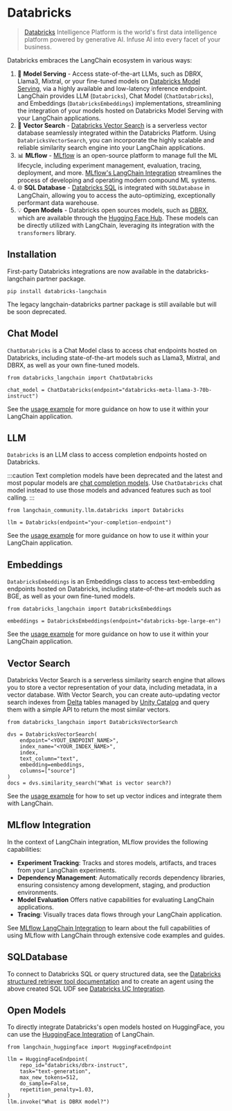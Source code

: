 Databricks
==========

> [Databricks](https://www.databricks.com/) Intelligence Platform is the world's first data intelligence platform powered by generative AI. Infuse AI into every facet of your business.

Databricks embraces the LangChain ecosystem in various ways:

1. 🚀 **Model Serving** - Access state-of-the-art LLMs, such as DBRX, Llama3, Mixtral, or your fine-tuned models on [Databricks Model Serving](https://www.databricks.com/product/model-serving), via a highly available and low-latency inference endpoint. LangChain provides LLM (`Databricks`), Chat Model (`ChatDatabricks`), and Embeddings (`DatabricksEmbeddings`) implementations, streamlining the integration of your models hosted on Databricks Model Serving with your LangChain applications.
2. 📃 **Vector Search** - [Databricks Vector Search](https://www.databricks.com/product/machine-learning/vector-search) is a serverless vector database seamlessly integrated within the Databricks Platform. Using `DatabricksVectorSearch`, you can incorporate the highly scalable and reliable similarity search engine into your LangChain applications.
3. 📊 **MLflow** - [MLflow](https://mlflow.org/) is an open-source platform to manage full the ML lifecycle, including experiment management, evaluation, tracing, deployment, and more. [MLflow's LangChain Integration](/docs/integrations/providers/mlflow_tracking) streamlines the process of developing and operating modern compound ML systems.
4. 🌐 **SQL Database** - [Databricks SQL](https://www.databricks.com/product/databricks-sql) is integrated with `SQLDatabase` in LangChain, allowing you to access the auto-optimizing, exceptionally performant data warehouse.
5. 💡 **Open Models** - Databricks open sources models, such as [DBRX](https://www.databricks.com/blog/introducing-dbrx-new-state-art-open-llm), which are available through the [Hugging Face Hub](https://huggingface.co/databricks/dbrx-instruct). These models can be directly utilized with LangChain, leveraging its integration with the `transformers` library.

Installation
------------

First-party Databricks integrations are now available in the databricks-langchain partner package.

```
pip install databricks-langchain
```

The legacy langchain-databricks partner package is still available but will be soon deprecated. 

Chat Model
----------

`ChatDatabricks` is a Chat Model class to access chat endpoints hosted on Databricks, including state-of-the-art models such as Llama3, Mixtral, and DBRX, as well as your own fine-tuned models.

```
from databricks_langchain import ChatDatabricks

chat_model = ChatDatabricks(endpoint="databricks-meta-llama-3-70b-instruct")
```

See the [usage example](/docs/integrations/chat/databricks) for more guidance on how to use it within your LangChain application.

LLM
---

`Databricks` is an LLM class to access completion endpoints hosted on Databricks.

:::caution
Text completion models have been deprecated and the latest and most popular models are [chat completion models](/docs/concepts/chat_models). Use `ChatDatabricks` chat model instead to use those models and advanced features such as tool calling.
:::

```
from langchain_community.llm.databricks import Databricks

llm = Databricks(endpoint="your-completion-endpoint")
```

See the [usage example](/docs/integrations/llms/databricks) for more guidance on how to use it within your LangChain application.


Embeddings
----------

`DatabricksEmbeddings` is an Embeddings class to access text-embedding endpoints hosted on Databricks, including state-of-the-art models such as BGE, as well as your own fine-tuned models.

```
from databricks_langchain import DatabricksEmbeddings

embeddings = DatabricksEmbeddings(endpoint="databricks-bge-large-en")
```

See the [usage example](/docs/integrations/text_embedding/databricks) for more guidance on how to use it within your LangChain application.


Vector Search
-------------

Databricks Vector Search is a serverless similarity search engine that allows you to store a vector representation of your data, including metadata, in a vector database. With Vector Search, you can create auto-updating vector search indexes from [Delta](https://docs.databricks.com/en/introduction/delta-comparison.html) tables managed by [Unity Catalog](https://www.databricks.com/product/unity-catalog) and query them with a simple API to return the most similar vectors.

```
from databricks_langchain import DatabricksVectorSearch

dvs = DatabricksVectorSearch(
    endpoint="<YOUT_ENDPOINT_NAME>",
    index_name="<YOUR_INDEX_NAME>",
    index,
    text_column="text",
    embedding=embeddings,
    columns=["source"]
)
docs = dvs.similarity_search("What is vector search?)
```

See the [usage example](/docs/integrations/vectorstores/databricks_vector_search) for how to set up vector indices and integrate them with LangChain.


MLflow Integration
------------------

In the context of LangChain integration, MLflow provides the following capabilities:

- **Experiment Tracking**: Tracks and stores models, artifacts, and traces from your LangChain experiments.
- **Dependency Management**: Automatically records dependency libraries, ensuring consistency among development, staging, and production environments.
- **Model Evaluation** Offers native capabilities for evaluating LangChain applications.
- **Tracing**: Visually traces data flows through your LangChain application.

See [MLflow LangChain Integration](/docs/integrations/providers/mlflow_tracking) to learn about the full capabilities of using MLflow with LangChain through extensive code examples and guides.

SQLDatabase
-----------
To connect to Databricks SQL or query structured data, see the [Databricks structured retriever tool documentation](https://docs.databricks.com/en/generative-ai/agent-framework/structured-retrieval-tools.html#table-query-tool) and to create an agent using the above created SQL UDF see [Databricks UC Integration](https://python.langchain.com/docs/integrations/tools/databricks/).

Open Models
-----------

To directly integrate Databricks's open models hosted on HuggingFace, you can use the [HuggingFace Integration](/docs/integrations/providers/huggingface) of LangChain.

```
from langchain_huggingface import HuggingFaceEndpoint

llm = HuggingFaceEndpoint(
    repo_id="databricks/dbrx-instruct",
    task="text-generation",
    max_new_tokens=512,
    do_sample=False,
    repetition_penalty=1.03,
)
llm.invoke("What is DBRX model?")
```
